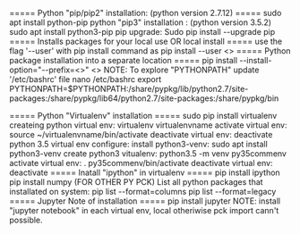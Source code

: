 ===== Python "pip/pip2" installation: (python version 2.7.12) =====
    sudo apt install python-pip
python "pip3" installation : (python version 3.5.2)
    sudo apt install python3-pip
pip upgrade:
    Sudo pip install --upgrade pip
===== Installs packages for your local use OR local install =====
use the flag '--user' with pip install command as
    pip install --user <<package name>>
===== Python package installation into a separate location =====
    pip install --install-option="--prefix=<<path to the location>>" <<package name>>
NOTE: To explore "PYTHONPATH" update '/etc/bashrc' file
    nano /etc/bashrc
    export PYTHONPATH=$PYTHONPATH:/share/pypkg/lib/python2.7/site-packages:/share/pypkg/lib64/python2.7/site-packages:/share/pypkg/bin

===== Python "Virtualenv" installation =====
    sudo pip install virtualenv
createing python virtual env:
    virtualenv virtualenvname
activate virtual env:
    source ~/virtualenvname/bin/activate
deactivate virtual env:
    deactivate
python 3.5 virtual env configure:
install python3-venv:
    sudo apt install python3-venv
create python3 vitualenv:
    python3.5 -m venv py35commenv
activate virtual env:
    . py35commenv/bin/activate
deactivate virtual env:
    deactivate
===== Inatall "ipython" in virtualenv =====
	pip install ipython
	pip install numpy (FOR OTHER PY PCK)
List all python packages that installated on system:
    pip list --format=columns
    pip list --format=legacy
===== Jupyter Note of installation =====
    pip install jupyter
NOTE: install "jupyter notebook" in each virtual env, local otheriwise pck import cann't possible.